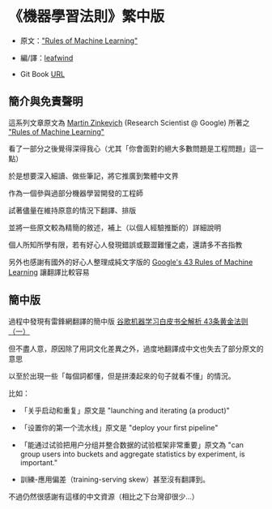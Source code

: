 # 《機器學習法則》繁中版

* 原文：["Rules of Machine Learning"](http://martin.zinkevich.org/rules_of_ml/rules_of_ml.pdf)

* 編/譯：[leafwind](https://medium.com/@leafwind)

* Git Book [URL](https://leafwind.gitbooks.io/rules-of-machine-learning-traditional-chinese/content/)

## 簡介與免責聲明

這系列文章原文為 [Martin Zinkevich](http://martin.zinkevich.org/) \(Research Scientist @ Google\) 所著之 ["Rules of Machine Learning"](http://martin.zinkevich.org/rules_of_ml/rules_of_ml.pdf)

看了一部分之後覺得深得我心（尤其「你會面對的絕大多數問題是工程問題」這一點）

於是想要深入細讀、做些筆記，將它推廣到繁體中文界

作為一個參與過部分機器學習開發的工程師

試著儘量在維持原意的情況下翻譯、排版

並將一些原文較為精簡的敘述，補上（以個人經驗推斷的）詳細說明

個人所知所學有限，若有好心人發現錯誤或艱澀難懂之處，還請多不吝指教

另外也感謝有國外的好心人整理成純文字版的 [Google's 43 Rules of Machine Learning](https://github.com/thundergolfer/google-rules-of-machine-learning) 讓翻譯比較容易

## 簡中版

過程中發現有雷鋒網翻譯的簡中版 [谷歌机器学习白皮书全解析 43条黄金法则（一）](https://www.leiphone.com/news/201701/FmC6Z2X6UeCvgGEV.html)

但不盡人意，原因除了用詞文化差異之外，過度地翻譯成中文也失去了部分原文的意思

以至於出現一些「每個詞都懂，但是拼湊起來的句子就看不懂」的情況。

比如：

* 「关乎启动和重复」原文是 "launching and iterating \(a product\)"

* 「设置你的第一个流水线」原文是 "deploy your first pipeline"

* 「能通过试验把用户分组并整合数据的试验框架非常重要」原文為 "can group users into buckets and aggregate statistics by experiment, is important."

* 訓練-應用偏差（training-serving skew）甚至沒有翻譯到。

不過仍然很感謝有這樣的中文資源（相比之下台灣卻很少...）

